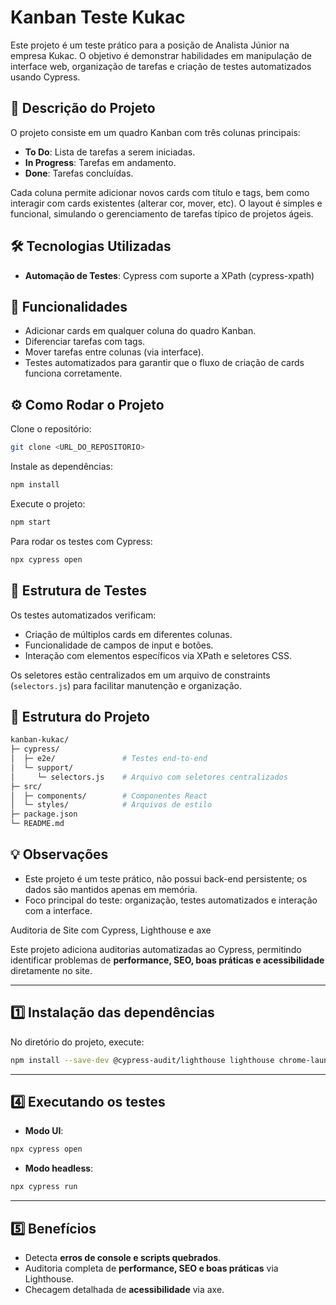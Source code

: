 # Kanban Teste Kukac

Este projeto é um teste prático para a posição de Analista Júnior na empresa Kukac. O objetivo é demonstrar habilidades em manipulação de interface web, organização de tarefas e criação de testes automatizados usando Cypress.

## 📌 Descrição do Projeto
O projeto consiste em um quadro Kanban com três colunas principais:

- **To Do**: Lista de tarefas a serem iniciadas.
- **In Progress**: Tarefas em andamento.
- **Done**: Tarefas concluídas.

Cada coluna permite adicionar novos cards com título e tags, bem como interagir com cards existentes (alterar cor, mover, etc). O layout é simples e funcional, simulando o gerenciamento de tarefas típico de projetos ágeis.

## 🛠 Tecnologias Utilizadas
- **Automação de Testes**: Cypress com suporte a XPath (cypress-xpath)

## 🚀 Funcionalidades
- Adicionar cards em qualquer coluna do quadro Kanban.
- Diferenciar tarefas com tags.
- Mover tarefas entre colunas (via interface).
- Testes automatizados para garantir que o fluxo de criação de cards funciona corretamente.

## ⚙️ Como Rodar o Projeto
Clone o repositório:
```bash
git clone <URL_DO_REPOSITORIO>
```

Instale as dependências:
```bash
npm install
```

Execute o projeto:
```bash
npm start
```

Para rodar os testes com Cypress:
```bash
npx cypress open
```

## 🧪 Estrutura de Testes
Os testes automatizados verificam:
- Criação de múltiplos cards em diferentes colunas.
- Funcionalidade de campos de input e botões.
- Interação com elementos específicos via XPath e seletores CSS.

Os seletores estão centralizados em um arquivo de constraints (`selectors.js`) para facilitar manutenção e organização.

## 📁 Estrutura do Projeto
```bash
kanban-kukac/
├─ cypress/
│  ├─ e2e/               # Testes end-to-end
│  └─ support/
│     └─ selectors.js    # Arquivo com seletores centralizados
├─ src/
│  ├─ components/        # Componentes React
│  └─ styles/            # Arquivos de estilo
├─ package.json
└─ README.md
```

## 💡 Observações
- Este projeto é um teste prático, não possui back-end persistente; os dados são mantidos apenas em memória.
- Foco principal do teste: organização, testes automatizados e interação com a interface.


Auditoria de Site com Cypress, Lighthouse e axe

Este projeto adiciona auditorias automatizadas ao Cypress, permitindo identificar problemas de **performance, SEO, boas práticas e acessibilidade** diretamente no site.

---

## 1️⃣ Instalação das dependências

No diretório do projeto, execute:

```bash
npm install --save-dev @cypress-audit/lighthouse lighthouse chrome-launcher cypress-axe
```
---

## 4️⃣ Executando os testes

- **Modo UI**:

```bash
npx cypress open
```

- **Modo headless**:

```bash
npx cypress run
```

---

## 5️⃣ Benefícios

- Detecta **erros de console e scripts quebrados**.
- Auditoria completa de **performance, SEO e boas práticas** via Lighthouse.
- Checagem detalhada de **acessibilidade** via axe.

